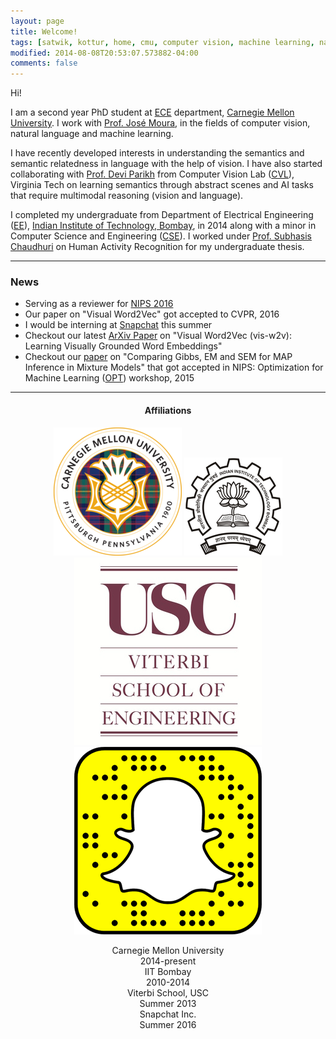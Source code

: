 ```yaml
---
layout: page
title: Welcome!
tags: [satwik, kottur, home, cmu, computer vision, machine learning, natural language processing, graduate]
modified: 2014-08-08T20:53:07.573882-04:00
comments: false
---
```


Hi!

I am a second year PhD student at [ECE](http://www.ece.cmu.edu/) department, [Carnegie Mellon University](http://www.cmu.edu/). I work with [Prof. Jos&eacute; Moura](http://users.ece.cmu.edu/~moura/), in the fields of computer vision, natural language and machine learning. 

I have recently developed interests in understanding the semantics and semantic relatedness in language with the help of vision. 
I have also started collaborating with [Prof. Devi Parikh](https://filebox.ece.vt.edu/~parikh/) from Computer Vision Lab ([CVL](https://filebox.ece.vt.edu/~parikh/CVL.html)), Virginia Tech on learning semantics through abstract scenes and AI tasks that require multimodal reasoning (vision and language).

I completed my undergraduate from Department of Electrical Engineering ([EE](http://www.ee.iitb.ac.in/)), [Indian Institute of Technology, Bombay](https://www.iitb.ac.in), in 2014 along with a minor in Computer Science and Engineering ([CSE](https://www.cse.iitb.ac.in/)). I worked under [Prof. Subhasis Chaudhuri](https://www.ee.iitb.ac.in/~sc/) on Human Activity Recognition for my undergraduate thesis. 

----

### News

* Serving as a reviewer for [NIPS 2016](https://nips.cc/)
* Our paper on "Visual Word2Vec" got accepted to CVPR, 2016
* I would be interning at [Snapchat](https://www.snapchat.com/) this summer
* Checkout our latest [ArXiv Paper](http://arxiv.org/abs/1511.07067) on "Visual Word2Vec (vis-w2v): Learning Visually Grounded Word Embeddings"
* Checkout our [paper](http://opt-ml.org/papers/OPT2015_paper_52.pdf) on "Comparing Gibbs, EM and SEM for MAP Inference in Mixture Models" that got accepted in NIPS: Optimization for Machine Learning ([OPT](http://opt-ml.org/papers.html)) workshop, 2015

----
<h4 align="center">Affiliations</h4>
<figure align="center" class="affils">
    <a href="http://www.cmu.edu/"><img src="/images/cmu-logo.png"></a>
    <a href="http://www.iitb.ac.in/"><img src="/images/iitb-logo.jpeg"></a>
    <a href="http://viterbi.usc.edu/"><img src="/images/viterbi-logo.jpg"></a>
    <a href="https://www.snapchat.com/"><img src="/images/snapchat-logo.png"></a>
</figure>
<figure align="center" class="affils">
    <figcaption>Carnegie Mellon University<br>2014-present</figcaption>
    <figcaption>IIT Bombay<br>2010-2014</figcaption>
    <figcaption>Viterbi School, USC<br>Summer 2013</figcaption>
    <figcaption>Snapchat Inc.<br>Summer 2016</figcaption>
</figure>
